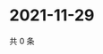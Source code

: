 # 2021-11-29

共 0 条

<!-- BEGIN WEIBO -->
<!-- 最后更新时间 Mon Nov 29 2021 14:00:41 GMT+0800 (China Standard Time) -->

<!-- END WEIBO -->
